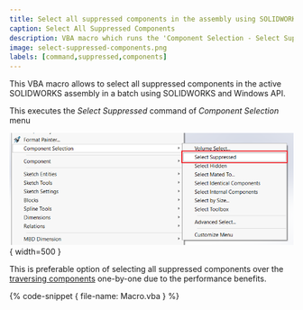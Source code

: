 ```yaml
---
title: Select all suppressed components in the assembly using SOLIDWORKS API
caption: Select All Suppressed Components
description: VBA macro which runs the 'Component Selection - Select Suppressed' command in assembly document to select all assembly components in a batch
image: select-suppressed-components.png
labels: [command,suppressed,components]
---
```

This VBA macro allows to select all suppressed components in the active SOLIDWORKS assembly in a batch using SOLIDWORKS and Windows API.

This executes the *Select Suppressed* command of *Component Selection* menu

![Select Suppressed command for components](select-suppressed-components.png){ width=500 }

This is preferable option of selecting all suppressed components over the [traversing components](/solidworks-api/document/assembly/components/traversing-tree) one-by-one due to the performance benefits.

{% code-snippet { file-name: Macro.vba } %}